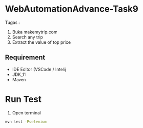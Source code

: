 # WebAutomationAdvance-Task9
Tugas :
1. Buka makemytrip.com
2. Search any trip
3. Extract the value of top price

## Requirement 
- IDE Editor (VSCode / Intelij
- JDK_11
- Maven

# Run Test
1. Open terminal
```bash
mvn test -Pselenium
```
